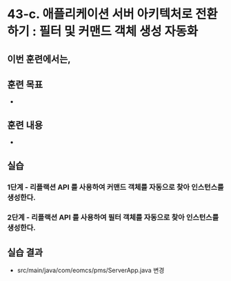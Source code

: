 # 43-c. 애플리케이션 서버 아키텍처로 전환하기 : 필터 및 커맨드 객체 생성 자동화

이번 훈련에서는,
-

## 훈련 목표
-

## 훈련 내용
-

## 실습


### 1단계 - 리플랙션 API 를 사용하여 커맨드 객체를 자동으로 찾아 인스턴스를 생성한다.


### 2단계 - 리플랙션 API 를 사용하여 필터 객체를 자동으로 찾아 인스턴스를 생성한다.


## 실습 결과

- src/main/java/com/eomcs/pms/ServerApp.java 변경
